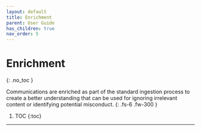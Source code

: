 ```yaml
---
layout: default
title: Enrichment
parent: User Guide
has_children: true
nav_order: 5
---
```


# Enrichment
{: .no_toc }


Communications are enriched as part of the standard ingestion process to create a better understanding that can be used for ignoring irrelevant content or identifying potential misconduct.
{: .fs-6 .fw-300 }

1. TOC
{:toc}

---
